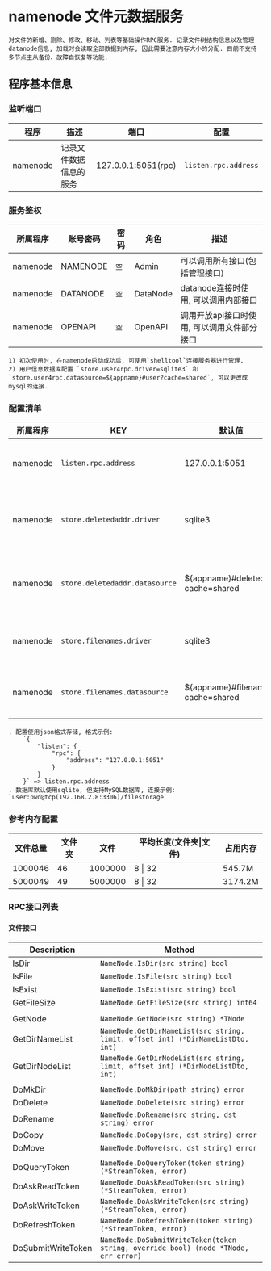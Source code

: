 # namenode 文件元数据服务

    对文件的新增、删除、修改、移动、列表等基础操作RPC服务. 记录文件树结构信息以及管理datanode信息, 加载时会读取全部数据到内存, 因此需要注意内存大小的分配. 目前不支持多节点主从备份、故障自恢复等功能.

## 程序基本信息

### 监听端口

|  程序 |  描述  |  端口  |  配置  |
| ----- |------ | ------ | ---- |
| namenode | 记录文件数据信息的服务 | 127.0.0.1:5051(rpc) | `listen.rpc.address` |

### 服务鉴权

| 所属程序 |  账号密码 |  密码  |  角色  |  描述  |
| ------- | ------|------ | ------ | ------ |
| namenode | NAMENODE | `空` | Admin |可以调用所有接口(包括管理接口) |
| namenode | DATANODE | `空` | DataNode | datanode连接时使用, 可以调用内部接口 |
| namenode | OPENAPI | `空` | OpenAPI |  调用开放api接口时使用, 可以调用文件部分接口 |

    1) 初次使用时, 在namenode启动成功后, 可使用`shelltool`连接服务器进行管理.
    2) 用户信息数据库配置 `store.user4rpc.driver=sqlite3` 和 `store.user4rpc.datasource=${appname}#user?cache=shared`, 可以更改成mysql的连接.

### 配置清单

|  所属程序 |  KEY  |  默认值  |  可选值  |  描述 |
| ------ | ------ | ------ | ---- | ---- |
| namenode | `listen.rpc.address` | 127.0.0.1:5051 | `*` | RPC服务监听地址 |
| namenode | `store.deletedaddr.driver` | sqlite3 | `sqlite3\|mysql` | 已删除的文件地址信息 |
| namenode | `store.deletedaddr.datasource` | ${appname}#deleted?cache=shared | `sqlite3\|mysql支持的地址` | 已删除的文件地址信息 |
| namenode | `store.filenames.driver` | sqlite3 | `sqlite3\|mysql` | 完整的文件树信息 |
| namenode | `store.filenames.datasource` | ${appname}#filenames?cache=shared | `sqlite3\|mysql支持的地址` | 完整的文件树信息 |

    . 配置使用json格式存储, 格式示例: 
        `{
            "listen": {
                "rpc": {
                    "address": "127.0.0.1:5051"
                }
            }
        }` => listen.rpc.address
    . 数据库默认使用sqlite, 但支持MySQL数据库, 连接示例: `user:pwd@tcp(192.168.2.8:3306)/filestorage`

### 参考内存配置

|  文件总量 |  文件夹  |  文件  |  平均长度(文件夹\|文件)  |  占用内存 |
| ------ | ------ | ------ | ---- | ---- |
| 1000046 | 46 | 1000000 |  8 \| 32 | 545.7M |
| 5000049 | 49 | 5000000 |  8 \| 32 | 3174.2M |

### RPC接口列表

#### 文件接口

|  Description |    Method    |
| ------------ | ------------ |
| IsDir | `NameNode.IsDir(src string) bool` |
| IsFile | `NameNode.IsFile(src string) bool` |
| IsExist | `NameNode.IsExist(src string) bool` |
| GetFileSize | `NameNode.GetFileSize(src string) int64` |
| | |
| GetNode | `NameNode.GetNode(src string) *TNode` |
| GetDirNameList | `NameNode.GetDirNameList(src string, limit, offset int) (*DirNameListDto, int)` |
| GetDirNodeList | `NameNode.GetDirNodeList(src string, limit, offset int) (*DirNodeListDto, int)` |
| | |
| DoMkDir | `NameNode.DoMkDir(path string) error` |
| DoDelete | `NameNode.DoDelete(src string) error` |
| DoRename | `NameNode.DoRename(src string, dst string) error` |
| DoCopy | `NameNode.DoCopy(src, dst string) error` |
| DoMove | `NameNode.DoMove(src, dst string) error` |
| | |
| DoQueryToken | `NameNode.DoQueryToken(token string) (*StreamToken, error)` |
| DoAskReadToken | `NameNode.DoAskReadToken(src string) (*StreamToken, error)` |
| DoAskWriteToken | `NameNode.DoAskWriteToken(src string) (*StreamToken, error)` |
| DoRefreshToken | `NameNode.DoRefreshToken(token string) (*StreamToken, error)` |
| DoSubmitWriteToken | `NameNode.DoSubmitWriteToken(token string, override bool) (node *TNode, err error)` |
